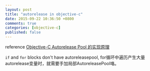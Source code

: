 ```yaml
---
layout: post
title: "autorelease in objective-c"
date: 2015-09-22 10:36:50 +0800
comments: true
categories: [objective-c]
published: false
---
```


reference [Objective-C Autorelease Pool 的实现原理](http://blog.leichunfeng.com/blog/2015/05/31/objective-c-autorelease-pool-implementation-principle/)

`if` and `for` blocks don't have autoreleasepool, for循环中遍历产生大量autorelease变量时，就需要手加局部AutoreleasePool咯。
